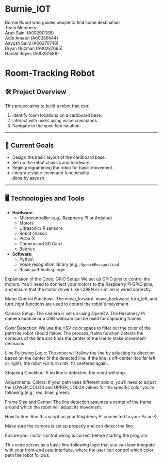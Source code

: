 # Burnie_IOT
Burnie Robot who guides people to find some destination
<br>
Team Members:
<br>
Arun Saini (A00290088)
<br>
Aqib Ameen (A00289644)
<br>
Aayush Saini (A00270748)
<br>
Bryan Guzman (A00287695)
<br>
Harold Reyes (A00281588)

# Room-Tracking Robot  

## 🛠 Project Overview  
This project aims to build a robot that can:  
1. Identify room locations on a cardboard base.  
2. Interact with users using voice commands.  
3. Navigate to the specified location.  

---

## 🚀 Current Goals  
- Design the basic layout of the cardboard base.  
- Set up the robot chassis and hardware.  
- Begin programming the robot for basic movement.  
- Integrate voice command functionality.  
done by aayush 
---

## 🖥️ Technologies and Tools  
- **Hardware**:  
  - Microcontroller (e.g., Raspberry Pi or Arduino)  
  - Motors  
  - Ultrasonic/IR sensors  
  - Robot chassis  
  - PiCar-X
  - Camera and SD Card
  - Battries 
- **Software**:  
  - Python  
  - Voice recognition library (e.g., `SpeechRecognition`)  
  - Basic pathfinding logic



Explanation of the Code:
GPIO Setup: We set up GPIO pins to control the motors. You'll need to connect your motors to the Raspberry Pi GPIO pins, and ensure that the motor driver (like L298N or similar) is wired correctly.

Motor Control Functions: The move_forward, move_backward, turn_left, and turn_right functions are used to control the robot's movement.

Camera Setup: The camera is set up using OpenCV. The Raspberry Pi camera module or a USB webcam can be used for capturing frames.

Color Detection: We use the HSV color space to filter out the color of the path the robot should follow. The process_frame function detects the contours of the line and finds the center of the line to make movement decisions.

Line Following Logic: The robot will follow the line by adjusting its direction based on the center of the detected line. If the line is off-center (too far left or right), the robot will turn until it's centered again.

Stopping Condition: If no line is detected, the robot will stop.

Adjustments:
Colors: If your path uses different colors, you’ll need to adjust the LOWER_COLOR and UPPER_COLOR values for the specific color you’re following (e.g., red, blue, green).

Frame Size and Center: The line detection assumes a center of the frame around which the robot will adjust its movement.

How to Run:
Run this script on your Raspberry Pi connected to your Picar-X.

Make sure the camera is set up properly and can detect the line.

Ensure your motor control wiring is correct before starting the program.

This code serves as a basic line-following logic that you can later integrate with your front-end user interface, where the user can control which color path the robot follows.